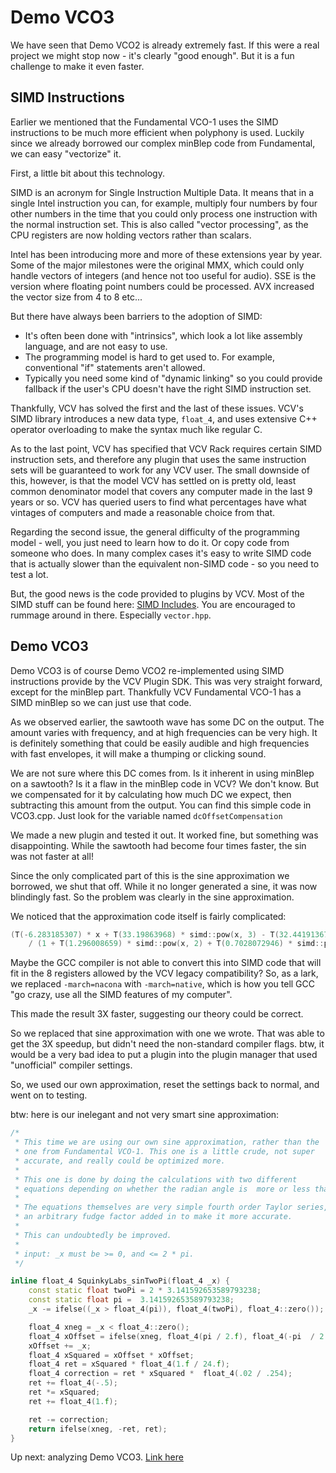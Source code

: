 # Demo VCO3

We have seen that Demo VCO2 is already extremely fast. If this were a real project we might stop now - it's clearly "good enough". But it is a fun challenge to make it even faster.

## SIMD Instructions

Earlier we mentioned that the Fundamental VCO-1 uses the SIMD instructions to be much more efficient when polyphony is used. Luckily since we already borrowed our complex minBlep code from Fundamental, we can easy "vectorize" it.

First, a little bit about this technology.

SIMD is an acronym for Single Instruction Multiple Data. It means that in a single Intel instruction you can, for example, multiply four numbers by four other numbers in the time that you could only process one instruction with the normal instruction set. This is also called "vector processing", as the CPU registers are now holding vectors rather than scalars.

Intel has been introducing more and more of these extensions year by year. Some of the major milestones were the original MMX, which could only handle vectors of integers (and hence not too useful for audio). SSE is the version where floating point numbers could be processed. AVX increased the vector size from 4 to 8 etc...

But there have always been barriers to the adoption of SIMD:

* It's often been done with "intrinsics", which look a lot like assembly language, and are not easy to use.
* The programming model is hard to get used to. For example, conventional "if" statements aren't allowed.
* Typically you need some kind of "dynamic linking" so you could provide fallback if the user's CPU doesn't have the right SIMD instruction set.

Thankfully, VCV has solved the first and the last of these issues. VCV's SIMD library introduces a new data type, `float_4`, and uses extensive C++ operator overloading to make the syntax much like regular C.

As to the last point, VCV has specified that VCV Rack requires certain SIMD instruction sets, and therefore any plugin that uses the same instruction sets will be guaranteed to work for any VCV user. The small downside of this, however, is that the model VCV has settled on is pretty old, least common denominator model that covers any computer made in the last 9 years or so.  VCV has queried users to find what percentages have what vintages of computers and made a reasonable choice from that.

Regarding the second issue, the general difficulty of the programming model - well, you just need to learn how to do it. Or copy code from someone who does. In many complex cases it's easy to write SIMD code that is actually slower than the equivalent non-SIMD code - so you need to test a lot.

But, the good news is the code provided to plugins by VCV. Most of the SIMD stuff can be found here: [SIMD Includes](https://github.com/VCVRack/Rack/tree/v1/include/simd). You are encouraged to rummage around in there. Especially `vector.hpp`.

## Demo VCO3

Demo VCO3 is of course Demo VCO2 re-implemented using SIMD instructions provide by the VCV Plugin SDK. This was very straight forward, except for the minBlep part. Thankfully VCV Fundamental VCO-1 has a SIMD minBlep so we can just use that code.

As we observed earlier, the sawtooth wave has some DC on the output. The amount varies with frequency, and at high frequencies can be very high. It is definitely something that could be easily audible and high frequencies with fast envelopes, it will make a thumping or clicking sound.

We are not sure where this DC comes from. Is it inherent in using minBlep on a sawtooth? Is it a flaw in the minBlep code in VCV? We don't know. But we compensated for it by calculating how much DC we expect, then subtracting this amount from the output. You can find this simple code in VCO3.cpp. Just look for the variable named `dcOffsetCompensation`

We made a new plugin and tested it out. It worked fine, but something was disappointing. While the sawtooth had become four times faster, the sin was not faster at all!

Since the only complicated part of this is the sine approximation we borrowed, we shut that off. While it no longer generated a sine, it was now blindingly fast. So the problem was clearly in the sine approximation.

We noticed that the approximation code itself is fairly complicated:

``` C++
(T(-6.283185307) * x + T(33.19863968) * simd::pow(x, 3) - T(32.44191367) * simd::pow(x, 5))
    / (1 + T(1.296008659) * simd::pow(x, 2) + T(0.7028072946) * simd::pow(x, 4));
```

Maybe the GCC compiler is not able to convert this into SIMD code that will fit in the 8 registers allowed by the VCV legacy compatibility? So, as a lark, we replaced `-march=nacona` with `-march=native`, which is how you tell GCC "go crazy, use all the SIMD features of my computer".

This made the result 3X faster, suggesting our theory could be correct.

So we replaced that sine approximation with one we wrote. That was able to get the 3X speedup, but didn't need the non-standard compiler flags. btw, it would be a very bad idea to put a plugin into the plugin manager that used "unofficial" compiler settings.

So, we used our own approximation, reset the settings back to normal, and went on to testing.

btw: here is our inelegant and not very smart sine approximation:

```c++
/*
 * This time we are using our own sine approximation, rather than the
 * one from Fundamental VCO-1. This one is a little crude, not super
 * accurate, and really could be optimized more.
 *
 * This one is done by doing the calculations with two different
 * equations depending on whether the radian angle is  more or less than pi.
 *
 * The equations themselves are very simple fourth order Taylor series, with
 * an arbitrary fudge factor added in to make it more accurate.
 *
 * This can undoubtedly be improved.
 *
 * input: _x must be >= 0, and <= 2 * pi.
 */

inline float_4 SquinkyLabs_sinTwoPi(float_4 _x) {
    const static float twoPi = 2 * 3.141592653589793238;
    const static float pi =  3.141592653589793238;
    _x -= ifelse((_x > float_4(pi)), float_4(twoPi), float_4::zero());

    float_4 xneg = _x < float_4::zero();
    float_4 xOffset = ifelse(xneg, float_4(pi / 2.f), float_4(-pi  / 2.f));
    xOffset += _x;
    float_4 xSquared = xOffset * xOffset;
    float_4 ret = xSquared * float_4(1.f / 24.f);
    float_4 correction = ret * xSquared *  float_4(.02 / .254);
    ret += float_4(-.5);
    ret *= xSquared;
    ret += float_4(1.f);

    ret -= correction;
    return ifelse(xneg, -ret, ret);
}
```

Up next: analyzing Demo VCO3. [Link here](./vco3-cpu.md)